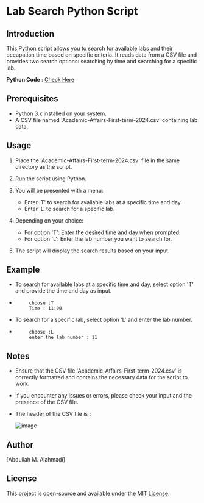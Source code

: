 # Lab Search Python Script

## Introduction

This Python script allows you to search for available labs and their occupation time based on specific criteria. It reads data from a CSV file and provides two search options: searching by time and searching for a specific lab.

**Python Code** : [Check Here](https://github.com/AiBJ/classes_availability_checker/blob/main/searchCode.py)

## Prerequisites

- Python 3.x installed on your system.
- A CSV file named 'Academic-Affairs-First-term-2024.csv' containing lab data.

## Usage

1. Place the 'Academic-Affairs-First-term-2024.csv' file in the same directory as the script.

2. Run the script using Python.

3. You will be presented with a menu:
   - Enter 'T' to search for available labs at a specific time and day.
   - Enter 'L' to search for a specific lab.

4. Depending on your choice:
   - For option 'T': Enter the desired time and day when prompted.
   - For option 'L': Enter the lab number you want to search for.

5. The script will display the search results based on your input.

## Example

- To search for available labs at a specific time and day, select option 'T' and provide the time and day as input.
-          choose :T
           Time : 11:00
  
- To search for a specific lab, select option 'L' and enter the lab number.
-          choose :L
           enter the lab number : 11


## Notes

- Ensure that the CSV file 'Academic-Affairs-First-term-2024.csv' is correctly formatted and contains the necessary data for the script to work.
- If you encounter any issues or errors, please check your input and the presence of the CSV file.

- The header of the CSV file is :

   ![image](https://github.com/AiBJ/classes_availability_checker/assets/103126729/9987d3f4-3af8-4fc0-ae8b-a204184ff34b)


## Author

[Abdullah M. Alahmadi]

## License

This project is open-source and available under the [MIT License](LICENSE).

